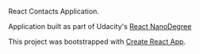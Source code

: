 React Contacts Application.

Application built as part of Udacity's [React NanoDegree](https://www.udacity.com/course/react-nanodegree--nd019)

This project was bootstrapped with [Create React App](https://github.com/facebookincubator/create-react-app).